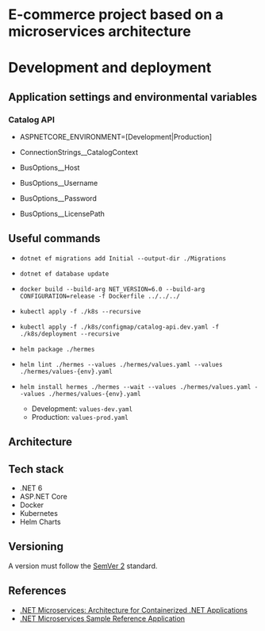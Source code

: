 # E-commerce project based on a microservices architecture

# Development and deployment
## Application settings and environmental variables
### Catalog API
- ASPNETCORE_ENVIRONMENT=[Development|Production]

- ConnectionStrings__CatalogContext

- BusOptions__Host
- BusOptions__Username
- BusOptions__Password
- BusOptions__LicensePath

## Useful commands
- `dotnet ef migrations add Initial --output-dir ./Migrations`
- `dotnet ef database update`

- `docker build --build-arg NET_VERSION=6.0 --build-arg CONFIGURATION=release -f Dockerfile ../../../`

- `kubectl apply -f ./k8s --recursive`
- `kubectl apply -f ./k8s/configmap/catalog-api.dev.yaml -f ./k8s/deployment --recursive`

- `helm package ./hermes`
- `helm lint ./hermes --values ./hermes/values.yaml --values ./hermes/values-{env}.yaml`
- `helm install hermes ./hermes --wait --values ./hermes/values.yaml --values ./hermes/values-{env}.yaml`
    - Development: `values-dev.yaml`
    - Production: `values-prod.yaml`

## Architecture

## Tech stack
- .NET 6
- ASP.NET Core
- Docker
- Kubernetes
- Helm Charts

## Versioning
A version must follow the [SemVer 2](https://semver.org/spec/v2.0.0.html) standard.

## References
- [.NET Microservices: Architecture for Containerized .NET Applications](https://learn.microsoft.com/en-us/dotnet/architecture/microservices/)
- [.NET Microservices Sample Reference Application](https://github.com/dotnet-architecture/eShopOnContainers)
